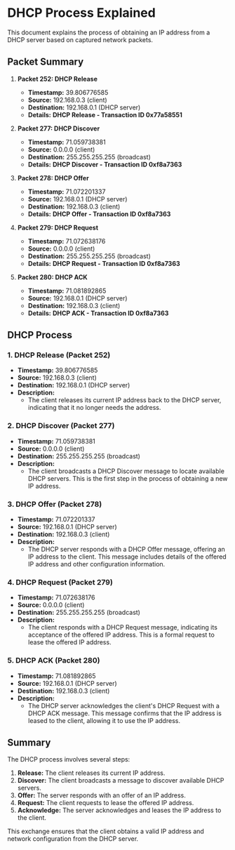 # **DHCP Process Explained**

This document explains the process of obtaining an IP address from a DHCP server based on captured network packets.

## **Packet Summary**

1. **Packet 252: DHCP Release**
   - **Timestamp:** 39.806776585
   - **Source:** 192.168.0.3 (client)
   - **Destination:** 192.168.0.1 (DHCP server)
   - **Details:** **DHCP Release - Transaction ID 0x77a58551**

2. **Packet 277: DHCP Discover**
   - **Timestamp:** 71.059738381
   - **Source:** 0.0.0.0 (client)
   - **Destination:** 255.255.255.255 (broadcast)
   - **Details:** **DHCP Discover - Transaction ID 0xf8a7363**

3. **Packet 278: DHCP Offer**
   - **Timestamp:** 71.072201337
   - **Source:** 192.168.0.1 (DHCP server)
   - **Destination:** 192.168.0.3 (client)
   - **Details:** **DHCP Offer - Transaction ID 0xf8a7363**

4. **Packet 279: DHCP Request**
   - **Timestamp:** 71.072638176
   - **Source:** 0.0.0.0 (client)
   - **Destination:** 255.255.255.255 (broadcast)
   - **Details:** **DHCP Request - Transaction ID 0xf8a7363**

5. **Packet 280: DHCP ACK**
   - **Timestamp:** 71.081892865
   - **Source:** 192.168.0.1 (DHCP server)
   - **Destination:** 192.168.0.3 (client)
   - **Details:** **DHCP ACK - Transaction ID 0xf8a7363**

## **DHCP Process**

### **1. DHCP Release (Packet 252)**
- **Timestamp:** 39.806776585
- **Source:** 192.168.0.3 (client)
- **Destination:** 192.168.0.1 (DHCP server)
- **Description:** 
  - The client releases its current IP address back to the DHCP server, indicating that it no longer needs the address.

### **2. DHCP Discover (Packet 277)**
- **Timestamp:** 71.059738381
- **Source:** 0.0.0.0 (client)
- **Destination:** 255.255.255.255 (broadcast)
- **Description:** 
  - The client broadcasts a DHCP Discover message to locate available DHCP servers. This is the first step in the process of obtaining a new IP address.

### **3. DHCP Offer (Packet 278)**
- **Timestamp:** 71.072201337
- **Source:** 192.168.0.1 (DHCP server)
- **Destination:** 192.168.0.3 (client)
- **Description:** 
  - The DHCP server responds with a DHCP Offer message, offering an IP address to the client. This message includes details of the offered IP address and other configuration information.

### **4. DHCP Request (Packet 279)**
- **Timestamp:** 71.072638176
- **Source:** 0.0.0.0 (client)
- **Destination:** 255.255.255.255 (broadcast)
- **Description:** 
  - The client responds with a DHCP Request message, indicating its acceptance of the offered IP address. This is a formal request to lease the offered IP address.

### **5. DHCP ACK (Packet 280)**
- **Timestamp:** 71.081892865
- **Source:** 192.168.0.1 (DHCP server)
- **Destination:** 192.168.0.3 (client)
- **Description:** 
  - The DHCP server acknowledges the client's DHCP Request with a DHCP ACK message. This message confirms that the IP address is leased to the client, allowing it to use the IP address.

## **Summary**

The DHCP process involves several steps:
1. **Release:** The client releases its current IP address.
2. **Discover:** The client broadcasts a message to discover available DHCP servers.
3. **Offer:** The server responds with an offer of an IP address.
4. **Request:** The client requests to lease the offered IP address.
5. **Acknowledge:** The server acknowledges and leases the IP address to the client.

This exchange ensures that the client obtains a valid IP address and network configuration from the DHCP server.
